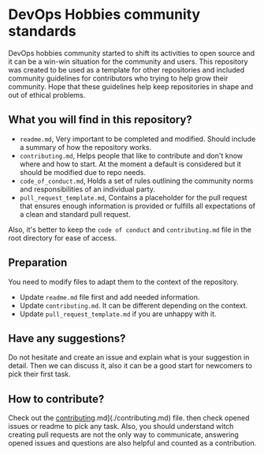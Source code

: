 # DevOps Hobbies community standards

DevOps hobbies community started to shift its activities to open source and it can be a win-win situation for the community and users. This repository was created to be used as a template for other repositories and included community guidelines for contributors who trying to help grow their community.
Hope that these guidelines help keep repositories in shape and out of ethical problems.

## What you will find in this repository?

- `readme.md`, Very important to be completed and modified. Should include a summary of how the repository works.
- `contributing.md`, Helps people that like to contribute and don't know where and how to start. At the moment a default is considered but it should be modified due to repo needs.
- `code_of_conduct.md`, Holds a set of rules outlining the community norms and responsibilities of an individual party.
- `pull_request_template.md`, Contains a placeholder for the pull request that ensures enough information is provided or fulfills all expectations of a clean and standard pull request.

Also, it's better to keep the `code of conduct` and `contributing.md` file in the root directory for ease of access.

## Preparation

You need to modify files to adapt them to the context of the repository.

- Update `readme.md` file first and add needed information.
- Update `contributing.md`. It can be different depending on the context.
- Update `pull_request_template.md` if you are unhappy with it.

## Have any suggestions?

Do not hesitate and create an issue and explain what is your suggestion in detail. Then we can discuss it, also it can be a good start for newcomers to pick their first task.

## How to contribute?

Check out the [contributing](./contributing.md).md](./contributing.md) file. then check opened issues or readme to pick any task. Also, you should understand witch creating pull requests are not the only way to communicate, answering opened issues and questions are also helpful and counted as a contribution.
